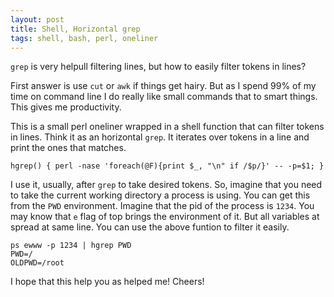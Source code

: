 ```yaml
---
layout: post
title: Shell, Horizontal grep
tags: shell, bash, perl, oneliner
---
```


`grep` is very helpull filtering lines, but how to easily
filter tokens in lines?

First answer is use `cut` or `awk` if things get hairy. But
as I spend 99% of my time on command line I do really like
small commands that to smart things. This gives me productivity.

This is a small perl oneliner wrapped in a shell function that
can filter tokens in lines. Think it as an horizontal `grep`.
It iterates over tokens in a line and print the ones that matches.

```
hgrep() { perl -nase 'foreach(@F){print $_, "\n" if /$p/}' -- -p=$1; }
```
I use it, usually, after `grep` to take desired tokens. So, imagine that you
need to take the current working directory a process is using. You can get this
from the `PWD` environment. Imagine that the pid of the process is `1234`. You
may know that `e` flag of top brings the environment of it. But all variables
at spread at same line. You can use the above funtion to filter it easily.

```
ps ewww -p 1234 | hgrep PWD
PWD=/
OLDPWD=/root
```

I hope that this help you as helped me! Cheers!
